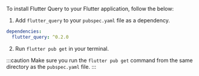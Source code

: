 To install Flutter Query to your Flutter application, follow the below:

1. Add `flutter_query` to your `pubspec.yaml` file as a dependency.

```yaml title="pubspec.yaml"
dependencies:
  flutter_query: ^0.2.0
```

2. Run `flutter pub get` in your terminal.

:::caution
Make sure you run the `flutter pub get` command from the same directory as the `pubspec.yaml` file.
:::
